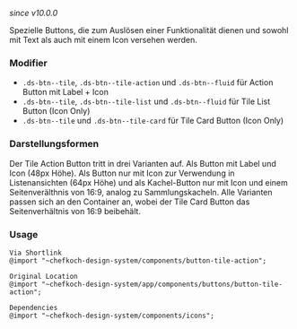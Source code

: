 *since v10.0.0*

Spezielle Buttons, die zum Auslösen einer Funktionalität dienen und sowohl mit Text als auch mit einem Icon versehen werden.

### Modifier
* `.ds-btn--tile`, `.ds-btn--tile-action` und `.ds-btn--fluid` für Action Button mit Label + Icon
* `.ds-btn--tile`, `.ds-btn--tile-list` und `.ds-btn--fluid` für Tile List Button (Icon Only)
* `.ds-btn--tile` und `.ds-btn--tile-card` für Tile Card Button (Icon Only)

### Darstellungsformen
Der Tile Action Button tritt in drei Varianten auf. Als Button mit Label und Icon (48px Höhe). Als Button nur mit Icon zur Verwendung in Listenansichten (64px Höhe) und als Kachel-Button nur mit Icon und einem Seitenverälthnis von 16:9, analog zu Sammlungskacheln. Alle Varianten passen sich an den Container an, wobei der Tile Card Button das Seitenverhältnis von 16:9 beibehält. 

### Usage  
    
    Via Shortlink 
    @import "~chefkoch-design-system/components/button-tile-action";
    
    Original Location
    @import "~chefkoch-design-system/app/components/buttons/button-tile-action";

    Dependencies
    @import "~chefkoch-design-system/components/icons";
